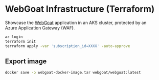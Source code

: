 # WebGoat Infrastructure (Terraform)

Showcase the [WebGoat](https://github.com/WebGoat/WebGoat) application in an AKS cluster, protected by an Azure Application Gateway (WAF).

```bash
az login
terraform init
terraform apply -var 'subscription_id=XXXX' -auto-approve
```

## Export image

```bash
docker save -o webgoat-docker-image.tar webgoat/webgoat:latest
```
